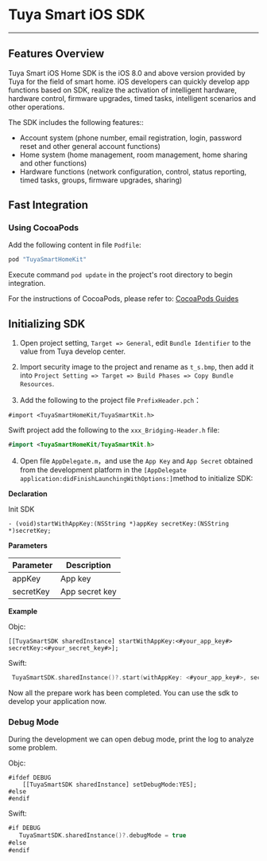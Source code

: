 # Tuya Smart iOS SDK

---


## Features Overview

Tuya Smart iOS Home SDK is the iOS 8.0 and above version provided by Tuya for the field of smart home. iOS developers can quickly develop app functions based on SDK, realize the activation of intelligent hardware, hardware control, firmware upgrades, timed tasks, intelligent scenarios and other operations.

The SDK includes the following features::

- Account system (phone number, email registration, login, password reset and other general account functions)
- Home system (home management, room management, home sharing and other functions)
- Hardware functions (network configuration, control, status reporting, timed tasks, groups, firmware upgrades, sharing)

## Fast Integration

### Using CocoaPods

Add the following content in file `Podfile`:

```ruby
pod "TuyaSmartHomeKit"
```

Execute command `pod update` in the project's root directory to begin integration.

For the instructions of CocoaPods, please refer to: [CocoaPods Guides](https://guides.cocoapods.org/)

## Initializing SDK

1. Open project setting, `Target => General`, edit `Bundle Identifier` to the value from Tuya develop center.

2. Import security image to the project and rename as `t_s.bmp`, then add it into `Project Setting => Target => Build Phases => Copy Bundle Resources`.

3. Add the following to the project file `PrefixHeader.pch`：

```objc
#import <TuyaSmartHomeKit/TuyaSmartKit.h>
```

Swift project add the following to the `xxx_Bridging-Header.h` file:

```swift
#import <TuyaSmartHomeKit/TuyaSmartKit.h>
```

4. Open file `AppDelegate.m`，and use the `App Key` and `App Secret` obtained from the development platform in the `[AppDelegate application:didFinishLaunchingWithOptions:]`method to initialize SDK:

**Declaration**

Init SDK

```objc
- (void)startWithAppKey:(NSString *)appKey secretKey:(NSString *)secretKey;
```

**Parameters**

| **Parameter** | **Description** |
| ------------- | ----------------- |
| appKey        | App key           |
| secretKey     | App secret key |

**Example**

Objc:

```objc
[[TuyaSmartSDK sharedInstance] startWithAppKey:<#your_app_key#> secretKey:<#your_secret_key#>];
```

Swift:

```swift
 TuyaSmartSDK.sharedInstance()?.start(withAppKey: <#your_app_key#>, secretKey: <#your_secret_key#>)
```

Now all the prepare work has been completed. You can use the sdk to develop your application now.



### Debug Mode

During the development we can open debug mode, print the log to analyze some problem.

Objc:

```objc
#ifdef DEBUG
    [[TuyaSmartSDK sharedInstance] setDebugMode:YES];
#else
#endif
```

Swift:

```swift
#if DEBUG
   TuyaSmartSDK.sharedInstance()?.debugMode = true
#else
#endif
```

